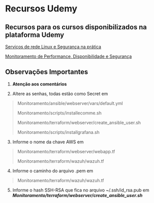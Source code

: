 # Recursos Udemy

## Recursos para os cursos disponibilizados na plataforma Udemy

<a href="https://www.udemy.com/course/servicos-de-rede-linux-e-seguranca">Serviços de rede Linux e Segurança na prática</a>

<a href="">Monitoramento de Performance, Disponibilidade e Segurança</a>

## Observações Importantes

1. **Atenção aos comentários**

2. Altere as senhas, todas estão como Secret em

>Monitoramento/ansible/webserver/vars/default.yml
>
>Monitoramento/scripts/installecomme.sh 
>
>Monitoramento/terraform/webserver/create_ansible_user.sh
>
>Monitoramento/scripts/installgrafana.sh

3. Informe o nome da chave AWS em 
>Monitoramento/terraform/webserver/webapp.tf
>
>Monitoramento/terraform/wazuh/wazuh.tf

4. Informe o caminho do arquivo .pem em 
> Monitoramento/terraform/wazuh/wazuh.tf

5. Informe o hash SSH-RSA que fica no arquivo ~/.ssh/id_rsa.pub em ***Monitoramento/terraform/webserver/create_ansible_user.sh***
